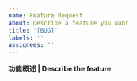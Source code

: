 ```yaml
---
name: Feature Request
about: Describe a feature you want
title: '[BUG]'
labels: ''
assignees: ''
---
```


**功能概述 | Describe the feature**

<!--请描述你需要的新功能 | A clear and concise description of what the feature is.-->
